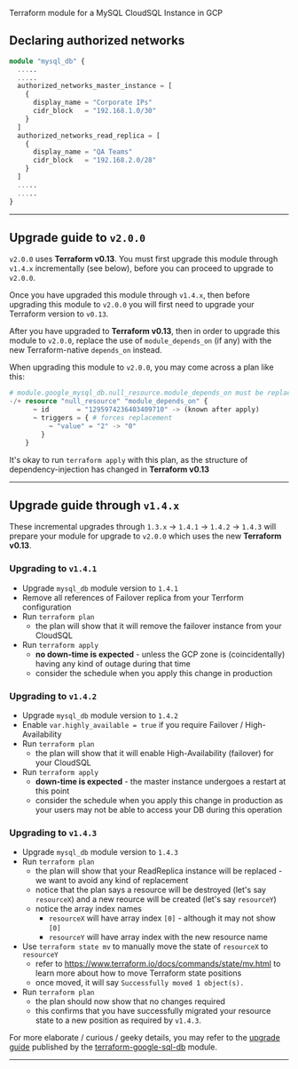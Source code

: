 Terraform module for a MySQL CloudSQL Instance in GCP

## Declaring authorized networks
```terraform
module "mysql_db" {
  .....
  .....
  authorized_networks_master_instance = [
    {
      display_name = "Corporate IPs"
      cidr_block   = "192.168.1.0/30"
    }
  ]
  authorized_networks_read_replica = [
    {
      display_name = "QA Teams"
      cidr_block   = "192.168.2.0/28"
    }
  ]
  .....
  .....
}
```

---

## Upgrade guide to `v2.0.0`

`v2.0.0` uses **Terraform v0.13**. You must first upgrade this module through `v1.4.x` incrementally (see below), before you can proceed to upgrade to `v2.0.0`.

Once you have upgraded this module through `v1.4.x`, then before upgrading this module to `v2.0.0` you will first need to upgrade your Terraform version to `v0.13`.

After you have upgraded to **Terraform v0.13**, then in order to upgrade this module to `v2.0.0`, replace the use of `module_depends_on` (if any) with the new Terraform-native `depends_on` instead.

When upgrading this module to `v2.0.0`, you may come across a plan like this:

```terraform
# module.google_mysql_db.null_resource.module_depends_on must be replaced
-/+ resource "null_resource" "module_depends_on" {
      ~ id       = "1295974236403409710" -> (known after apply)
      ~ triggers = { # forces replacement
          ~ "value" = "2" -> "0"
        }
    }
```

It's okay to run `terraform apply` with this plan, as the structure of dependency-injection has changed in **Terraform v0.13**

---

## Upgrade guide through `v1.4.x`

These incremental upgrades through `1.3.x` -> `1.4.1` -> `1.4.2` -> `1.4.3` will prepare your module for upgrade to `v2.0.0` which uses the new **Terraform v0.13**.

### Upgrading to `v1.4.1`
* Upgrade `mysql_db` module version to `1.4.1`
* Remove all references of Failover replica from your Terrform configuration
* Run `terraform plan`
   * the plan will show that it will remove the failover instance from your CloudSQL
* Run `terraform apply`
   * **no down-time is expected** - unless the GCP zone is (coincidentally) having any kind of outage during that time
   * consider the schedule when you apply this change in production

### Upgrading to `v1.4.2`
* Upgrade `mysql_db` module version to `1.4.2`
* Enable `var.highly_available = true` if you require Failover / High-Availability
* Run `terraform plan`
   * the plan will show that it will enable High-Availability (failover) for your CloudSQL
* Run `terraform apply`
   * **down-time is expected** - the master instance undergoes a restart at this point
   * consider the schedule when you apply this change in production as your users may not be able to access your DB during this operation

### Upgrading to `v1.4.3`
* Upgrade `mysql_db` module version to `1.4.3`
* Run `terraform plan`
   * the plan will show that your ReadReplica instance will be replaced - we want to avoid any kind of replacement
   * notice that the plan says a resource will be destroyed (let's say `resourceX`) and a new reource will be created (let's say `resourceY`)
   * notice the array index names
      * `resourceX` will have array index `[0]` - although it may not show `[0]`
      * `resourceY` will have array index with the new resource name
* Use `terraform state mv` to manually move the state of `resourceX` to `resourceY`
   * refer to https://www.terraform.io/docs/commands/state/mv.html to learn more about how to move Terraform state positions
   * once moved, it will say `Successfully moved 1 object(s).`
* Run `terraform plan`
   * the plan should now show that no changes required
   * this confirms that you have successfully migrated your resource state to a new position as required by `v1.4.3`.

For more elaborate / curious / geeky details, you may refer to the [upgrade guide](https://github.com/terraform-google-modules/terraform-google-sql-db/blob/master/docs/upgrading_to_sql_db_4.0.0.md#upgrading-to-sql-db-400) published by the [terraform-google-sql-db](https://github.com/terraform-google-modules/terraform-google-sql-db) module.

---
